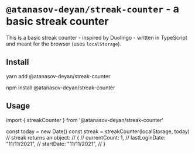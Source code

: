 # `@atanasov-deyan/streak-counter` - a basic streak counter

This is a basic streak counter - inspired by Duolingo - written in TypeScript and meant for the browser (uses `localStorage`).

## Install

yarn add @atanasov-deyan/streak-counter

npm install @atanasov-deyan/streak-counter

## Usage

import { streakCounter } from '@atanasov-deyan/streak-counter'

const today = new Date()
const streak = streakCounter(localStorage, today)
// streak returns an object:
// {
//    currentCount: 1,
//    lastLoginDate: "11/11/2021",
//    startDate: "11/11/2021",
// }

